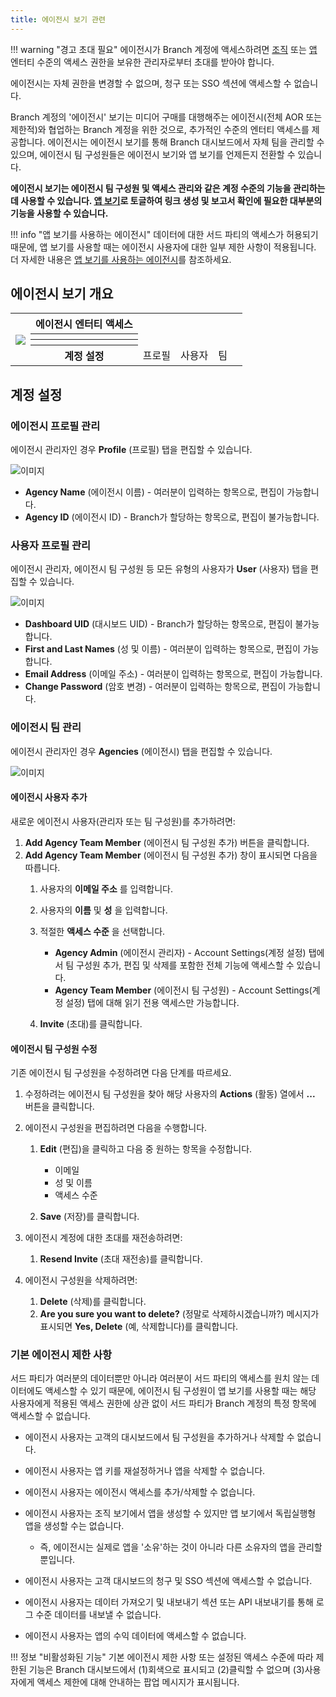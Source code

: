 ```yaml
---
title: 에이전시 보기 관련
---
```

!!! warning "경고 초대 필요"
	에이전시가 Branch 계정에 액세스하려면 [조직](/dashboard/organization-view/#adding-an-agency) 또는 [앱](/dashboard/app-view/#adding-an-agency) 엔터티 수준의 액세스 권한을 보유한 관리자로부터 초대를 받아야 합니다.

  에이전시는 자체 권한을 변경할 수 없으며, 청구 또는 SSO 섹션에 액세스할 수 없습니다.

Branch 계정의 '에이전시' 보기는 미디어 구매를 대행해주는 에이전시(전체 AOR 또는 제한적)와 협업하는 Branch 계정을 위한 것으로, 추가적인 수준의 엔터티 액세스를 제공합니다. 에이전시는 에이전시 보기를 통해 Branch 대시보드에서 자체 팀을 관리할 수 있으며, 에이전시 팀 구성원들은 에이전시 보기와 앱 보기를 언제든지 전환할 수 있습니다.

**에이전시 보기는 에이전시 팀 구성원 및 액세스 관리와 같은 계정 수준의 기능을 관리하는 데 사용할 수 있습니다.  [앱 보기](/dashobard/app-view.md)로 토글하여 링크 생성 및 보고서 확인에 필요한 대부분의 기능을 사용할 수 있습니다.**

!!! info "앱 보기를 사용하는 에이전시"
	데이터에 대한 서드 파티의 액세스가 허용되기 때문에, 앱 보기를 사용할 때는 에이전시 사용자에 대한 일부 제한 사항이 적용됩니다.  더 자세한 내용은 [앱 보기를 사용하는 에이전시](/dashboard/app-view/#agencies-in-app-view)를 참조하세요.

에이전시 보기 개요
----------

<table>
  <tr>
    <th rowspan="5"><img src="/images/pages/dashboard/access-levels/agency-nav.png"></th>
  </tr>
	<tr>
		<th><b>에이전시 엔터티 액세스</b></th>
		<th></th>
		<th></th>
		<th></th>
		<th></th>
	</tr>
  <tr>
		<th></th>
		<td></td>
		<td></td>
		<td></td>
		<td></td>
	</tr>
	<tr>
		<th></th>
		<td></td>
    <td></td>
		<td></td>
		<td></td>
  </tr>
	<tr>
		<th><b>계정 설정</b></th>
		<td>프로필</td>
		<td>사용자</td>
    <td>팀</td>
		<td></td>
  </tr>
</table>

계정 설정
-----

### 에이전시 프로필 관리

에이전시 관리자인 경우 **Profile** (프로필) 탭을 편집할 수 있습니다.

![이미지](/images/pages/dashboard/access-levels/agency-profile.png)

* **Agency Name** (에이전시 이름) - 여러분이 입력하는 항목으로, 편집이 가능합니다.
* **Agency ID** (에이전시 ID) - Branch가 할당하는 항목으로, 편집이 불가능합니다.

### 사용자 프로필 관리

에이전시 관리자, 에이전시 팀 구성원 등 모든 유형의 사용자가 **User** (사용자) 탭을 편집할 수 있습니다.

![이미지](/images/pages/dashboard/access-levels/agency-user.png)

* **Dashboard UID** (대시보드 UID) - Branch가 할당하는 항목으로, 편집이 불가능합니다.
* **First and Last Names** (성 및 이름) - 여러분이 입력하는 항목으로, 편집이 가능합니다.
* **Email Address** (이메일 주소) - 여러분이 입력하는 항목으로, 편집이 가능합니다.
* **Change Password** (암호 변경) - 여러분이 입력하는 항목으로, 편집이 가능합니다.

### 에이전시 팀 관리

에이전시 관리자인 경우 **Agencies** (에이전시) 탭을 편집할 수 있습니다.

![이미지](/images/pages/dashboard/access-levels/agency-team-add.gif)

#### 에이전시 사용자 추가

새로운 에이전시 사용자(관리자 또는 팀 구성원)를 추가하려면:

1. **Add Agency Team Member** (에이전시 팀 구성원 추가) 버튼을 클릭합니다.
2. **Add Agency Team Member** (에이전시 팀 구성원 추가) 창이 표시되면 다음을 따릅니다.
   1. 사용자의 **이메일 주소** 를 입력합니다.
   2. 사용자의 **이름** 및 **성** 을 입력합니다.
   3. 적절한 **액세스 수준** 을 선택합니다.
      * **Agency Admin** (에이전시 관리자) - Account Settings(계정 설정) 탭에서 팀 구성원 추가, 편집 및 삭제를 포함한 전체 기능에 액세스할 수 있습니다.
      * **Agency Team Member** (에이전시 팀 구성원) - Account Settings(계정 설정) 탭에 대해 읽기 전용 액세스만 가능합니다.

   4. **Invite** (초대)를 클릭합니다.

#### 에이전시 팀 구성원 수정

기존 에이전시 팀 구성원을 수정하려면 다음 단계를 따르세요.

1. 수정하려는 에이전시 팀 구성원을 찾아 해당 사용자의 **Actions** (활동) 열에서 **...** 버튼을 클릭합니다.
2. 에이전시 구성원을 편집하려면 다음을 수행합니다.
   1. **Edit** (편집)을 클릭하고 다음 중 원하는 항목을 수정합니다.
      * 이메일
      * 성 및 이름
      * 액세스 수준

   2. **Save** (저장)를 클릭합니다.

3. 에이전시 계정에 대한 초대를 재전송하려면:
   1. **Resend Invite** (초대 재전송)를 클릭합니다.

4. 에이전시 구성원을 삭제하려면:
   1. **Delete** (삭제)를 클릭합니다.
   2. **Are you sure you want to delete?** (정말로 삭제하시겠습니까?) 메시지가 표시되면 **Yes, Delete** (예, 삭제합니다)를 클릭합니다.

### 기본 에이전시 제한 사항

서드 파티가 여러분의 데이터뿐만 아니라 여러분이 서드 파티의 액세스를 원치 않는 데이터에도 액세스할 수 있기 때문에, 에이전시 팀 구성원이 앱 보기를 사용할 때는 해당 사용자에게 적용된 액세스 권한에 상관 없이 서드 파티가 Branch 계정의 특정 항목에 액세스할 수 없습니다.

* 에이전시 사용자는 고객의 대시보드에서 팀 구성원을 추가하거나 삭제할 수 없습니다.
* 에이전시 사용자는 앱 키를 재설정하거나 앱을 삭제할 수 없습니다.
* 에이전시 사용자는 에이전시 액세스를 추가/삭제할 수 없습니다.
* 에이전시 사용자는 조직 보기에서 앱을 생성할 수 있지만 앱 보기에서 독립실행형 앱을 생성할 수는 없습니다.
  * 즉, 에이전시는 실제로 앱을 '소유'하는 것이 아니라 다른 소유자의 앱을 관리할 뿐입니다.

* 에이전시 사용자는 고객 대시보드의 청구 및 SSO 섹션에 액세스할 수 없습니다.
* 에이전시 사용자는 데이터 가져오기 및 내보내기 섹션 또는 API 내보내기를 통해 로그 수준 데이터를 내보낼 수 없습니다.
* 에이전시 사용자는 앱의 수익 데이터에 액세스할 수 없습니다.

!!! 정보 "비활성화된 기능"
기본 에이전시 제한 사항 또는 설정된 액세스 수준에 따라 제한된 기능은 Branch 대시보드에서 (1)회색으로 표시되고 (2)클릭할 수 없으며 (3)사용자에게 액세스 제한에 대해 안내하는 팝업 메시지가 표시됩니다.
